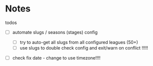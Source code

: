 # Notes

todos
- [ ] automate slugs / seasons (stages) config
  - [ ] try to auto-get all slugs from all configured leagues (50+)
  - [ ]    use slugs to double check config
           and exit/warn on conflict !!!!!

- [ ]  check fix date - change to use timezone!!!!




